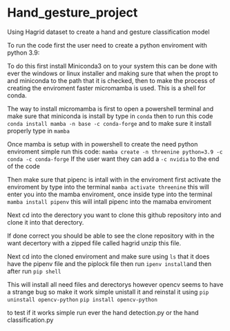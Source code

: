 # Hand_gesture_project
Using Hagrid dataset to create a hand and gesture classification model 

To run the code first the user need to create a python enviroment with python 3.9:

To do this first install Miniconda3 on to your system this can be done with ever the windows or linux installer and making sure that when the propt to and miniconda to the path that it is checked, then to make the process of creating the enviroment faster micromamba is used. This is a shell for conda.

The way to install micromamba is first to open a powershell terminal and make sure that miniconda is install by type in `conda` then to run this code `conda install mamba -n base -c conda-forge` and to make sure it install properly type in `mamba`

Once mamba is setup with in powershell to create the need python enviroment simple run this code:
`mamba create -n threenine python=3.9 -c conda -c conda-forge`
If the user want they can add a `-c nvidia` to the end of the code

Then make sure that pipenc is intall with in the enviroment first activate the enviroment by type into the terminal
`mamba activate threenine` this will enter you into the mamba enviroment, once inside type into the terminal
`mamba install pipenv` this will intall pipenc into the mamaba enviroment

Next cd into the derectory you want to clone this github repository into and clone it into that derectory.

If done correct you should be able to see the clone repository with in the want decertory with a zipped file called hagrid unzip this file.

Next cd into the cloned enviroment and make sure using `ls` that it does have the pipenv file and the piplock file then run `ipenv install`and then after run `pip shell`

This will install all need files and derectorys however opencv seems to have a strange bug so make it work simple unistall it and reinstal it using `pip uninstall opencv-python` `pip install opencv-python`

to test if it works simple run ever the hand detection.py or the hand classification.py
